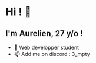 # Hi ! 🤙

## I'm Aurelien, 27 y/o !

- 🎒 Web developper student
- 📫 Add me on discord : 3_mpty


<!--
**3mpty78/3mpty78** is a ✨ _special_ ✨ repository because its `README.md` (this file) appears on your GitHub profile.

Here are some ideas to get you started:

- 🔭 I’m currently working on ...
- 🌱 I’m currently looking for a Web Developer training.
- 👯 I’m looking to collaborate on ...
- 🤔 I’m looking for help with ...
- 💬 Ask me about ...
- 📫 How to reach me: discord : 3mpty#3920
- 😄 Pronouns: ...
- ⚡ Fun fact: ...
-->
